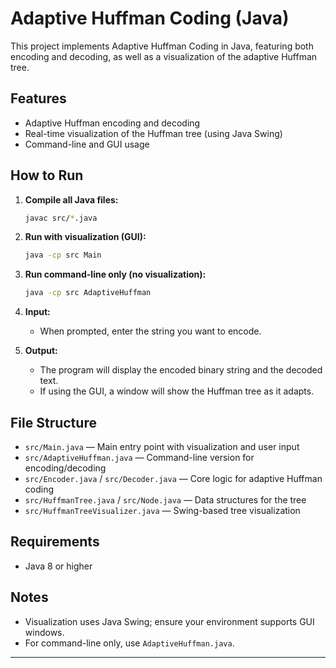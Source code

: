 # Adaptive Huffman Coding (Java)

This project implements Adaptive Huffman Coding in Java, featuring both encoding and decoding, as well as a visualization of the adaptive Huffman tree.

## Features

- Adaptive Huffman encoding and decoding
- Real-time visualization of the Huffman tree (using Java Swing)
- Command-line and GUI usage

## How to Run

1. **Compile all Java files:**
   ```sh
   javac src/*.java
   ```

2. **Run with visualization (GUI):**
   ```sh
   java -cp src Main
   ```

3. **Run command-line only (no visualization):**
   ```sh
   java -cp src AdaptiveHuffman
   ```

4. **Input:**
   - When prompted, enter the string you want to encode.

5. **Output:**
   - The program will display the encoded binary string and the decoded text.
   - If using the GUI, a window will show the Huffman tree as it adapts.

## File Structure

- `src/Main.java` — Main entry point with visualization and user input
- `src/AdaptiveHuffman.java` — Command-line version for encoding/decoding
- `src/Encoder.java` / `src/Decoder.java` — Core logic for adaptive Huffman coding
- `src/HuffmanTree.java` / `src/Node.java` — Data structures for the tree
- `src/HuffmanTreeVisualizer.java` — Swing-based tree visualization

## Requirements

- Java 8 or higher

## Notes

- Visualization uses Java Swing; ensure your environment supports GUI windows.
- For command-line only, use `AdaptiveHuffman.java`.

---